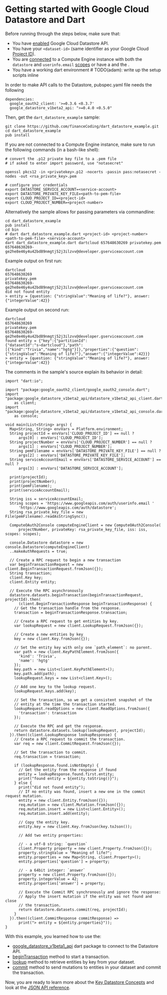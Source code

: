 Getting started with Google Cloud Datastore and Dart
====================================================

Before running through the steps below, make sure that:

* You have [enabled](https://developers.google.com/datastore/docs/activate) Google Cloud Datastore API.
* You have your `<dataset-id>` (same identifier as your Google Cloud [Project ID](https://developers.google.com/datastore/docs/activate#project_id)).
* You are [connected](https://developers.google.com/compute/docs/instances#sshing) to a Compute Engine instance with both the `datastore` and
`userinfo.email` [scopes](https://developers.google.com/compute/docs/authentication#using) or have a [<service-account>](https://developers.google.com/datastore/docs/activate#service_account) and the [<path-to-private-key-file>](https://developers.google.com/datastore/docs/activate#private_key).
* You have a working dart environment # TODO(adam): write up the setup scripts inline

In order to make API calls to the Datastore, pubspec.yaml file needs the following

```
dependencies:
  google_oauth2_client: '>=0.3.6 <0.3.7'
  google_datastore_v1beta2_api: ">=0.4.0 <0.5.0"
```

Then, get the `dart_datastore_example` sample:

```
git clone https://github.com/financeCoding/dart_datastore_example.git
cd dart_datastore_example
pub install
```

If you are not connected to a Compute Engine instance, make sure to run
the following commands (in a bash-like shell):

```
# convert the .p12 private key file to a .pem file
# if asked to enter import password, use "notasecret"

openssl pkcs12 -in <privatekey>.p12 -nocerts -passin pass:notasecret -nodes -out <rsa_private_key>.pem

# configure your credentials
export DATASTORE_SERVICE_ACCOUNT=<service-account>
export DATASTORE_PRIVATE_KEY_FILE=<path-to-pem-file>
export CLOUD_PROJECT_ID=<project-id>
export CLOUD_PROJECT_NUMBER=<project-number>
```

Alternatively the sample allows for passing parameters via commandline:

```
cd dart_datastore_example
pub install
cd bin
# dart dart_datastore_example.dart <project-id> <project-number> <path-to-pem-file> <service-account>
dart dart_datastore_example.dart dartcloud 657648630269 privatekey.pem 657648630269-ge2he8e46y4u42bd89nmgtj52j3ilzvv@developer.gserviceaccount.com
``` 

Example output on first run:

```
dartcloud
657648630269
privatekey.pem
657648630269-ge2he8e46y4u42bd89nmgtj52j3ilzvv@developer.gserviceaccount.com
did not found entity
> entity = {question: {"stringValue":"Meaning of life?"}, answer: {"integerValue":42}}
```

Example output on second run:

```
dartcloud
657648630269
privatekey.pem
657648630269-ge2he8e46y4u42bd89nmgtj52j3ilzvv@developer.gserviceaccount.com
found entity = {"key":{"partitionId":{"datasetId":"s~dartcloud"},"path":[{"kind":"Trivia","name":"hgtg"}]},"properties":{"question":{"stringValue":"Meaning of life?"},"answer":{"integerValue":42}}}
> entity = {question: {"stringValue":"Meaning of life?"}, answer: {"integerValue":42}}
```

The comments in the sample's source explain its behavior in detail:

```
import "dart:io";

import "package:google_oauth2_client/google_oauth2_console.dart";
import "package:google_datastore_v1beta2_api/datastore_v1beta2_api_client.dart"
    as client;
import "package:google_datastore_v1beta2_api/datastore_v1beta2_api_console.dart"
    as console;

void main(List<String> args) {
  Map<String, String> envVars = Platform.environment;
  String projectId = envVars['CLOUD_PROJECT_ID'] == null ?
      args[0] : envVars['CLOUD_PROJECT_ID'];
  String projectNumber = envVars['CLOUD_PROJECT_NUMBER'] == null ?
      args[1] : envVars['CLOUD_PROJECT_NUMBER'];
  String pemFilename = envVars['DATASTORE_PRIVATE_KEY_FILE'] == null ?
      args[2] : envVars['DATASTORE_PRIVATE_KEY_FILE'];
  String serviceAccountEmail = envVars['DATASTORE_SERVICE_ACCOUNT'] == null ?
      args[3] : envVars['DATASTORE_SERVICE_ACCOUNT'];

  print(projectId);
  print(projectNumber);
  print(pemFilename);
  print(serviceAccountEmail);

  String iss = serviceAccountEmail;
  String scopes = 'https://www.googleapis.com/auth/userinfo.email '
      'https://www.googleapis.com/auth/datastore';
  String rsa_private_key_file = new File(pemFilename).readAsStringSync();

  ComputeOAuth2Console computeEngineClient = new ComputeOAuth2Console(
      projectNumber, privateKey: rsa_private_key_file, iss: iss, scopes: scopes);

  console.Datastore datastore = new console.Datastore(computeEngineClient)
  ..makeAuthRequests = true;

  // Create a RPC request to begin a new transaction
  var beginTransactionRequest = new client.BeginTransactionRequest.fromJson({});
  String transaction;
  client.Key key;
  client.Entity entity;

  // Execute the RPC asynchronously
  datastore.datasets.beginTransaction(beginTransactionRequest, projectId).then(
      (client.BeginTransactionResponse beginTransactionResponse) {
    // Get the transaction handle from the response.
    transaction = beginTransactionResponse.transaction;

    // Create a RPC request to get entities by key.
    var lookupRequest = new client.LookupRequest.fromJson({});

    // Create a new entities by key
    key = new client.Key.fromJson({});

    // Set the entity key with only one `path_element`: no parent.
    var path = new client.KeyPathElement.fromJson({
      'kind': 'Trivia',
      'name': 'hgtg'
    });
    key.path = new List<client.KeyPathElement>();
    key.path.add(path);
    lookupRequest.keys = new List<client.Key>();

    // Add one key to the lookup request.
    lookupRequest.keys.add(key);

    // Set the transaction, so we get a consistent snapshot of the
    // entity at the time the transaction started.
    lookupRequest.readOptions = new client.ReadOptions.fromJson({
      'transaction': transaction
    });

    // Execute the RPC and get the response.
    return datastore.datasets.lookup(lookupRequest, projectId);
  }).then((client.LookupResponse lookupResponse) {
    // Create a RPC request to commit the transaction.
    var req = new client.CommitRequest.fromJson({});

    // Set the transaction to commit.
    req.transaction = transaction;

    if (lookupResponse.found.isNotEmpty) {
      // Get the entity from the response if found
      entity = lookupResponse.found.first.entity;
      print("found entity = ${entity.toString()}");
    } else {
      print("did not found entity");
      // If no entity was found, insert a new one in the commit request mutation.
      entity = new client.Entity.fromJson({});
      req.mutation = new client.Mutation.fromJson({});
      req.mutation.insert = new List<client.Entity>();
      req.mutation.insert.add(entity);

      // Copy the entity key.
      entity.key = new client.Key.fromJson(key.toJson());

      // Add two entity properties:

      // - a utf-8 string: `question`
      client.Property property = new client.Property.fromJson({});
      property.stringValue = "Meaning of life?";
      entity.properties = new Map<String, client.Property>();
      entity.properties['question'] = property;

      // - a 64bit integer: `answer`
      property = new client.Property.fromJson({});
      property.integerValue = 42;
      entity.properties['answer'] = property;

      // Execute the Commit RPC synchronously and ignore the response:
      // Apply the insert mutation if the entity was not found and close
      // the transaction.
      return datastore.datasets.commit(req, projectId);
    }
  }).then((client.CommitResponse commitResponse) =>
      print("> entity = ${entity.properties}"));
}
```

With this example, you learned how to use the:

* [google_datastore_v1beta1_api](http://pub.dartlang.org/packages/google_datastore_v1beta1_api) dart package to connect to the Datastore API.
* [beginTransaction]() method to start a transaction.
* [lookup](https://developers.google.com/datastore/docs/apis/v1beta2/datasets/lookup) method to retrieve entities by key from your dataset.
* [commit](https://developers.google.com/datastore/docs/apis/v1beta2/datasets/commit) method to send mutations to entities in your dataset and commit the transaction.

Now, you are ready to learn more about the [Key Datastore Concepts](https://developers.google.com/datastore/docs/concepts/) and look at the [JSON API reference](https://developers.google.com/datastore/docs/apis/v1beta2/).

